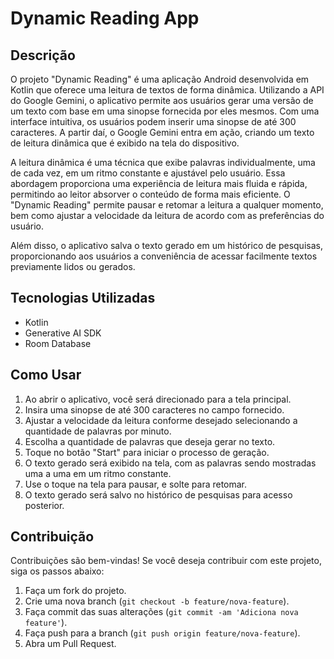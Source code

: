 # Dynamic Reading App

## Descrição

O projeto "Dynamic Reading" é uma aplicação Android desenvolvida em Kotlin que oferece uma leitura de textos de forma dinâmica. Utilizando a API do Google Gemini, o aplicativo permite aos usuários gerar uma versão de um texto com base em uma sinopse fornecida por eles mesmos. Com uma interface intuitiva, os usuários podem inserir uma sinopse de até 300 caracteres. A partir daí, o Google Gemini entra em ação, criando um texto de leitura dinâmica que é exibido na tela do dispositivo.

A leitura dinâmica é uma técnica que exibe palavras individualmente, uma de cada vez, em um ritmo constante e ajustável pelo usuário. Essa abordagem proporciona uma experiência de leitura mais fluida e rápida, permitindo ao leitor absorver o conteúdo de forma mais eficiente. O "Dynamic Reading" permite pausar e retomar a leitura a qualquer momento, bem como ajustar a velocidade da leitura de acordo com as preferências do usuário.

Além disso, o aplicativo salva o texto gerado em um histórico de pesquisas, proporcionando aos usuários a conveniência de acessar facilmente textos previamente lidos ou gerados.


## Tecnologias Utilizadas

- Kotlin
- Generative AI SDK
- Room Database


## Como Usar

1. Ao abrir o aplicativo, você será direcionado para a tela principal.
2. Insira uma sinopse de até 300 caracteres no campo fornecido. 
3. Ajustar a velocidade da leitura conforme desejado selecionando a quantidade de palavras por minuto. 
4. Escolha a quantidade de palavras que deseja gerar no texto. 
5. Toque no botão "Start" para iniciar o processo de geração. 
6. O texto gerado será exibido na tela, com as palavras sendo mostradas uma a uma em um ritmo constante. 
7. Use o toque na tela para pausar, e solte para retomar. 
8. O texto gerado será salvo no histórico de pesquisas para acesso posterior.


## Contribuição

Contribuições são bem-vindas! Se você deseja contribuir com este projeto, siga os passos abaixo:

1. Faça um fork do projeto.
2. Crie uma nova branch (`git checkout -b feature/nova-feature`).
3. Faça commit das suas alterações (`git commit -am 'Adiciona nova feature'`).
4. Faça push para a branch (`git push origin feature/nova-feature`).
5. Abra um Pull Request.